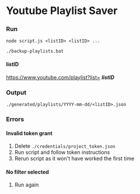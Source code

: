 # Youtube Playlist Saver

### Run
`node script.js <listID> <listID> ...`

`./backup-playlists.bat`

#### listID
https://www.youtube.com/playlist?list=
***listID***

### Output
`./generated/playlists/YYYY-mm-dd/<listID>.json`


### Errors
#### Invalid token grant
1. Delete `./credentials/project_token.json`
2. Run script and follow token instructions
3. Rerun script as it won't have worked the first time

#### No filter selected
1. Run again
